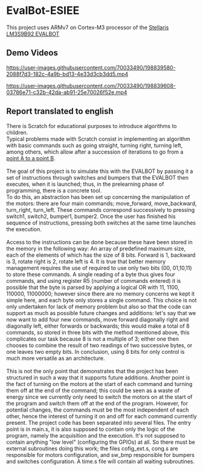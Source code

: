 # EvalBot-ESIEE
This project uses ARMv7 on Cortex-M3 processor of the [Stellaris LM3S9B92 EVALBOT](https://www.ti.com.cn/cn/lit/ug/spmu167/spmu167.pdf)
## Demo Videos



https://user-images.githubusercontent.com/70033490/198839580-2088f7d3-182c-4a9b-bd13-4e33d3cb3dd5.mp4



https://user-images.githubusercontent.com/70033490/198839608-03786e71-c32b-42da-ab91-25e70026f52e.mp4


## Report translated to english
There is Scratch for educational purposes to introduce algorithms to children. <br> 
Typical problems made with Scratch consist in implementing an algorithm with basic commands such as going straight, turning right, turning left, among others, 
which allow after a succession of iterations to go from a [point A to a point B](https://blockly.games/maze?lang=en&level=2&skin=0). <br><br>
The goal of this project is to simulate this with the EVALBOT by passing it a set of instructions through switches and bumpers that the EVALBOT then executes, 
when it is launched; thus, in the prelearning phase of programming, there is a concrete tool. <br>
To do this, an abstraction has been set up concerning the manipulation of the motors: there are four main commands; move_forward, move_backward, turn_right, turn_left.
These commands correspond successively to pressing switch1, switch2, bumper1, bumper2. 
Once the user has finished his sequence of instructions, pressing both switches at the same time launches the execution. <br>
<br>
Access to the instructions can be done because these have been stored in the memory in the following way: 
An array of predefined maximum size, each of the elements of which has the size of 8 bits. Forward is 1, backward is 3, rotate right is 2, rotate left is 4. 
It is true that better memory management requires the use of required to use only two bits (00, 01,10,11) to store these commands.
A single reading of a byte thus gives four commands, and using register R5 (number of commands entered) it is possible that the byte is parsed by applying a 
logical OR with 11, 1100, 110000, 11000000; however since there are no memory concerns we kept it simple here, and each byte only stores a single command.
This choice is not only undertaken for lack of memory problem but also so that the code can support as much as possible future changes and additions: 
let's say that we now want to add four new commands, move forward diagonally right and diagonally left, either forwards or backwards; this would make a total 
of 8 commands, so stored in three bits with the method mentioned above, this complicates our task because 8 is not a multiple of 3; either one then chooses
to combine the result of two readings of two successive bytes, or one leaves two empty bits. In conclusion, using 8 bits for only control is much more versatile 
as an architecture. <br><br>
This is not the only point that demonstrates that the project has been structured in such a way that it supports future additions. 
Another point is the fact of turning on the motors at the start of each command and turning them off at the end of the command; 
this could be seen as a waste of energy since we currently only need to switch the motors on at the start of the program and switch them off at the end of the 
program. 
However, for potential changes, the commands must be the most independent of each other, hence the interest of turning it on and off for each command currently present.
The project code has been separated into several files. The entry point is in main.s, it is also supposed to contain only the logic of the program, namely the acquisition and the execution. 
It's not supposed to contain anything "low level" (configuring the GPIOs) at all. So there must be external subroutines doing this work; 
the files cofig_ext.s, cong.s are responsible for motors configuration, and sw_bmp responsible for bumpers and switches configuration. 
A time.s file will contain all waiting subroutines.
